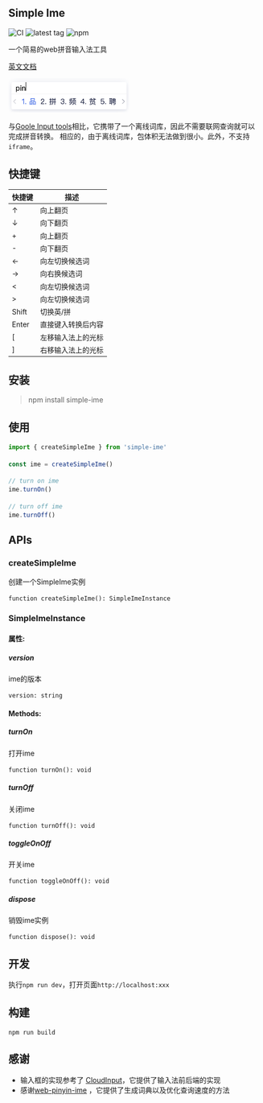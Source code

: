 ## Simple Ime

![CI](https://github.com/nieyuyao/simple-ime/workflows/CI/badge.svg)
![latest tag](https://badgen.net/github/release/nieyuyao/simple-ime)
![npm](https://img.shields.io/npm/v/simple-ime.svg)

一个简易的web拼音输入法工具

[英文文档](./README-en.md)

<img src="./public/demo.png" width="240" />

与[Goole Input tools](https://www.google.com/inputtools/try/)相比，它携带了一个离线词库，因此不需要联网查询就可以完成拼音转换。
相应的，由于离线词库，包体积无法做到很小。此外，不支持`iframe`。

## 快捷键

| 快捷键 | 描述 |
| --- | --- |
| ↑ | 向上翻页 |
| ↓ | 向下翻页 |
| + | 向上翻页 |
| - | 向下翻页 |
| ← | 向左切换候选词 |
| → | 向右换候选词 |
| < | 向左切换候选词 |
| > | 向左切换候选词 |
| Shift | 切换英/拼 |
| Enter | 直接键入转换后内容 |
| [ | 左移输入法上的光标 |
| ] | 右移输入法上的光标 |

## 安装

> npm install simple-ime

## 使用

```js
import { createSimpleIme } from 'simple-ime'

const ime = createSimpleIme()

// turn on ime
ime.turnOn()

// turn off ime
ime.turnOff()
```

## APIs

### createSimpleIme

创建一个SimpleIme实例

`function createSimpleIme(): SimpleImeInstance`

### SimpleImeInstance

#### 属性:

##### version

ime的版本

`version: string`

#### Methods:

##### turnOn

打开ime

`function turnOn(): void`

##### turnOff

关闭ime

`function turnOff(): void`

##### toggleOnOff

开关ime

`function toggleOnOff(): void`

##### dispose

销毁ime实例

`function dispose(): void`

## 开发

执行`npm run dev`，打开页面`http://localhost:xxx`

## 构建

```shell
npm run build
```

## 感谢

- 输入框的实现参考了 [CloudInput](https://github.com/mzhangdev/CloudInput)，它提供了输入法前后端的实现
- 感谢[web-pinyin-ime](https://github.com/dongyuwei/web-pinyin-ime) ，它提供了生成词典以及优化查询速度的方法
